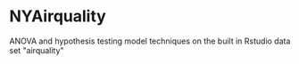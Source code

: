 # NYAirquality
ANOVA and hypothesis testing model techniques on the built in Rstudio data set "airquality"
